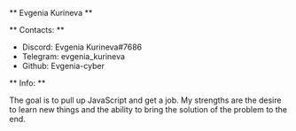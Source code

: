 ** Evgenia Kurineva **

** Contacts: **

* Discord: Evgenia Kurineva#7686
* Telegram: evgenia_kurineva
* Github: Evgenia-cyber

** Info: **

The goal is to pull up JavaScript and get a job.
My strengths are the desire to learn new things and the ability to bring the solution of the problem to the end.
